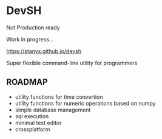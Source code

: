 # DevSH

Not Production ready

Work in progress...

https://stanyx.github.io/devsh

Super flexible command-line utility for programmers

## ROADMAP

- utility functions for time convertion
- utility functions for numeric operations based on numpy
- simple database management
- sql execution
- minimal text editor
- crossplatform 
